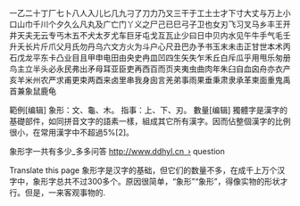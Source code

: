 一乙二十丁厂七卜八人入儿匕几九刁了刀力乃又三干于工土士才下寸大丈与万上小口山巾千川个夕久么凡丸及广亡门丫义之尸己已巳弓子卫也女刃飞习叉马乡丰王开井天夫无云专丐木五不犬太歹尤车巨牙屯戈互瓦止少曰日中贝内水见午牛手气毛壬升夭长片斤爪父月氏勿丹乌六文方火为斗户心尺丑巴办予书玉末未击正甘世本术丙石戊龙平东卡凸业目且甲申电田由央史冉皿凹四生矢失乍禾丘白斥瓜乎用甩乐匆册鸟主立半头必永民弗出矛母耳亚臣吏再西百而页夹夷虫曲肉年朱臼自血囟舟亦衣产亥羊米州农严求甫更束两酉来卤里串我身囱言羌弟事雨果垂秉肃隶承革柬面重鬼禹首兼象鼠鹿龟


範例[编辑]
象形：文、龜、木。
指事：上、下、刃。
數量[编辑]
獨體字是漢字的基礎部件，如同拼音文字的語素一樣，組成其它所有漢字。因而佔整個漢字的比例很小，在常用漢字中不超過5%[2]。




象形字一共有多少_多多问答
http://www.ddhyl.cn › question



Translate this page
象形字是汉字的基础，但它们的数量不多，在成千上万个汉字中，象形字总共不过300多个。原因很简单，“象形”“象形”，得像实物的形状才行。但是，一来客观事物的.

